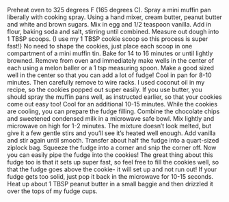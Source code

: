 Preheat oven to 325 degrees F (165 degrees C). Spray a mini muffin pan liberally with cooking spray. Using a hand mixer, cream butter, peanut butter and white and brown sugars. Mix in egg and 1/2 teaspoon vanilla. Add in flour, baking soda and salt, stirring until combined.
Measure out dough into 1 TBSP scoops. {I use my 1 TBSP cookie scoop so this process is super fast!} No need to shape the cookies, just place each scoop in one compartment of a mini muffin tin. Bake for 14 to 16 minutes or until lightly browned.
Remove from oven and immediately make wells in the center of each using a melon baller or a 1 tsp measuring spoon. Make a good sized well in the center so that you can add a lot of fudge! Cool in pan for 8-10 minutes. Then carefully remove to wire racks. I used coconut oil in my recipe, so the cookies popped out super easily. If you use butter, you should spray the muffin pans well, as instructed earlier, so that your cookies come out easy too! Cool for an additional 10-15 minutes.
While the cookies are cooling, you can prepare the fudge filling. Combine the chocolate chips and sweetened condensed milk in a microwave safe bowl. Mix lightly and microwave on high for 1-2 minutes. The mixture doesn’t look melted, but give it a few gentle stirs and you’ll see it’s heated well enough. Add vanilla and stir again until smooth.
Transfer about half the fudge into a quart-sized ziplock bag. Squeeze the fudge into a corner and snip the corner off. Now you can easily pipe the fudge into the cookies! The great thing about this fudge too is that it sets up super fast, so feel free to fill the cookies well, so that the fudge goes above the cookie- it will set up and not run out! If your fudge gets too solid, just pop it back in the microwave for 10-15 seconds.
Heat up about 1 TBSP peanut butter in a small baggie and then drizzled it over the tops of my fudge cups.
